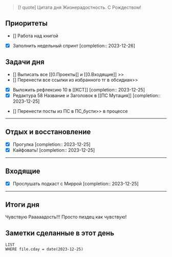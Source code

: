 > [! quote] Цитата дня
> Жизнерадостность.
> С Рождеством!

## Приоритеты
- [] Работа над книгой
- [x] Заполнить недельный спринт  [completion:: 2023-12-26]


## Задачи дня
- [] Выписать все [[0.Проекты]] и [[0.Входящие]] >>
- [] Перенести все ссылки из избранного тг в обсидиан>>
- [x] Выложить рефлексию 10 в [[КСТ]]  [completion:: 2023-12-25]
- [x] Редактура 58 Название и Заголовок в [[ПС Мутация]]  [completion:: 2023-12-25]
- [] Перенести посты из ПС в ПС_бусти>> в процессе
---
## Отдых и восстановление
- [x] Прогулка  [completion:: 2023-12-25]
- [x] Кайфовать!  [completion:: 2023-12-25]

---
## Входящие
- [x] Прослушать подкаст с Миррой  [completion:: 2023-12-25]


---
## Итоги дня
Чувствую Рааааадость!!! Просто пиздец как чувствую!




## Заметки сделанные в этот день
```dataview
LIST
WHERE file.cday = date(2023-12-25)
```

